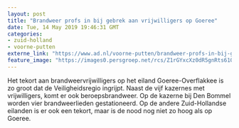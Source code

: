 ```yaml
---
layout: post
title: "Brandweer profs in bij gebrek aan vrijwilligers op Goeree"
date: Tue, 14 May 2019 19:46:31 GMT
categories: 
- zuid-holland 
- voorne-putten 
externe_link: "https://www.ad.nl/voorne-putten/brandweer-profs-in-bij-gebrek-aan-vrijwilligers-op-goeree~a0624829/"
feature_image: "https://images0.persgroep.net/rcs/Z1rGYxcXz0dR5gnRts61QKb5Mdo/diocontent/145777212/_fitwidth/400/?appId=21791a8992982cd8da851550a453bd7f&quality=0.7"
---
```


Het tekort aan brandweervrijwilligers op het eiland Goeree-Overflakkee is zo groot dat de Veiligheidsregio ingrijpt. Naast de vijf kazernes met vrijwilligers, komt er ook beroepsbrandweer. Op de kazerne bij Den Bommel worden vier brandweerlieden gestationeerd. Op de andere Zuid-Hollandse eilanden is er ook een tekort, maar is de nood nog niet zo hoog als op Goeree.

